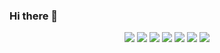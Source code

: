### Hi there 👋
<p align=center>
  <img src="https://img.shields.io/badge/SpringBoot-6DB33F?style=flat-square&logo=JavaScript&logoColor=white"/>
  <img src="https://img.shields.io/badge/HTML5-E34F26?style=flat-square&logo=JavaScript&logoColor=white"/>
  <img src="https://img.shields.io/badge/JavaScript-FFF000?style=flat-square&logo=JavaScript&logoColor=white"/>
  <img src="https://img.shields.io/badge/React-61DAFB?style=flat-square&logo=JavaScript&logoColor=white"/>
  <img src="https://img.shields.io/badge/Eclipse IDE-2C2255?style=flat-square&logo=JavaScript&logoColor=white"/>
  <img src="https://img.shields.io/badge/Android-3DDC84?style=flat-square&logo=Android&logoColor=white"/>
  <img src="https://img.shields.io/badge/IntelliJ-3DDC84?style=flat-square&logo=Android&logoColor=white"/>
</p>






<!--
**ParkRio/ParkRio** is a ✨ _special_ ✨ repository because its `README.md` (this file) appears on your GitHub profile.

Here are some ideas to get you started:

- 🔭 I’m currently working on ...
- 🌱 I’m currently learning ...
- 👯 I’m looking to collaborate on ...
- 🤔 I’m looking for help with ...
- 💬 Ask me about ...
- 📫 How to reach me: ...
- 😄 Pronouns: ...
- ⚡ Fun fact: ...
-->
